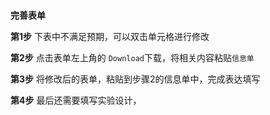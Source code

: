 
</br>

**完善表单**

**第1步** 下表中不满足预期，可以双击单元格进行修改    

**第2步** 点击表单左上角的 `Download`下载，将相关内容粘贴`信息单`    

**第3步** 将修改后的表单，粘贴到步骤2的信息单中，完成表达填写   

**第4步** 最后还需要填写实验设计，

<!--
**Step5**. Have a try, **double click** the cell, where you want to make changes.

**Step6**. After that, download the following table (`Download` -> `Excel`).  

**Step7**. Copy columns from `Lib_number` to `Lib_type`, Paste to the file in **Step2**.  

**Step8**. Save the File. Done!

-->
